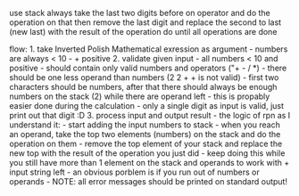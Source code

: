 use stack
always take the last two digits before on operator and do the operation on that
then remove the last digit and replace the second to last (new last) with the result of the operation
do until all operations are done


flow:
	1. take Inverted Polish Mathematical exression as argument
		- numbers are always < 10
			- + positive
	2. validate given input
		- all numbers < 10 and positive
		- should contain only valid numbers and operators ("+ - / *)
		- there should be one less operand than numbers (2 2 + + is not valid)
		- first two characters should be numbers, after that there should always
		  be enough numbers on the stack (2) while there are operand left
			- this is propably easier done during the calculation
		- only a single digit as input is valid, just print out that digit :D
	3. process input and output result
		- the logic of rpn as I understand it:
			- start adding the input numbers to stack
			- when you reach an operand, take the top two elements (numbers) on
			  the stack and do the operation on them
			- remove the top element of your stack and replace the new top with
			  the result of the operation you just did
			- keep doing this while you still have more than 1 element on the stack
			  and operands to work with + input string left
			  	- an obvious porblem is if you run out of numbers or operands
	- NOTE: all error messages should be printed on standard output!
